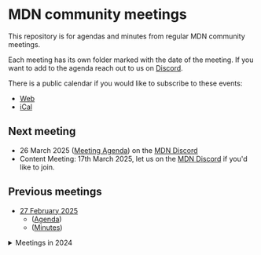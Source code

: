 # MDN community meetings

This repository is for agendas and minutes from regular MDN community meetings.

Each meeting has its own folder marked with the date of the meeting.
If you want to add to the agenda reach out to us on [Discord](https://developer.mozilla.org/discord).

There is a public calendar if you would like to subscribe to these events:

- [Web](https://calendar.google.com/calendar/embed?src=c_4656dd7c36825e2be115c0e7992191d550d16edcec37151eb6018581f654727b%40group.calendar.google.com&ctz=Europe%2FLondon)
- [iCal](https://calendar.google.com/calendar/ical/c_4656dd7c36825e2be115c0e7992191d550d16edcec37151eb6018581f654727b%40group.calendar.google.com/public/basic.ics)

## Next meeting

- 26 March 2025 ([Meeting Agenda](2025-03-26/agenda.md)) on the [MDN Discord](https://developer.mozilla.org/discord)
- Content Meeting: 17th March 2025, let us on the [MDN Discord](https://developer.mozilla.org/discord) if you'd like to join.

## Previous meetings

- [27 February 2025](2025-02-27)
  - ([Agenda](2025-02-27/agenda.md))
  - ([Minutes](2025-02-27/minutes.md))

<details>
  <summary>Meetings in 2024</summary>

- [23 October 2024](2024-10-23)
  - ([Agenda](2024-10-23/agenda.md))
  - ([Minutes](2024-10-23/minutes.md))
- [25 September 2024](2024/2024-09-25)
  - ([Agenda](2024/2024-09-25/agenda.md))
  - ([Minutes](2024/2024-09-25/minutes.md))
- [02 September 2024 - Content Meeting](2024/2024-09-02)
  - ([Agenda](2024/2024-09-02/agenda.md))
  - ([Minutes](2024/2024-09-02/minutes.md))
- [23 July 2024](2024/2024-07-23)
  - ([Agenda](2024/2024-07-23/agenda.md))
  - ([Minutes](2024/2024-07-23/minutes.md))
- [24 June 2024](2024/2024-06-24)
  - [Agenda](2024/2024-06-24/agenda.md)
  - [Minutes](2024/2024-06-24/minutes.md)
- [29th May 2024](2024/2024-05-29)
  - [Agenda](2024/2024-05-29/agenda.md)
  - [Minutes](2024/2024-05-29/minutes.md)
- [29th April 2024](2024-04-29)
  - [Agenda](2024-04-29/agenda.md)
  - [Minutes](2024-04-29/minutes.md)
- [27th March 2024](2024-03-27)
  - [Agenda](2024-03-27/agenda.md)
  - [Minutes](2024-03-27/minutes.md)
- [26th February 2024](2024-02-26)
  - [Agenda](2024-02-26/agenda.md)
  - [Minutes](2024-02-26/minutes.md)
- [22nd January 2024](2024-01-22)
  - [Agenda](2024-01-22/agenda.md)
  - [Minutes](2024-01-22/minutes.md)
- [11th December 2023](2023-12-11)
  - [Agenda](2023-12-11/agenda.md)
  - [Minutes](2023-12-11/minutes.md)
- [13th November 2023](2023-11-13)
  - [Agenda](2023-11-13/agenda.md)
  - [Minutes](2023-11-13/minutes.md)

</details>
